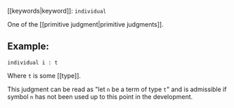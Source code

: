 [[keywords|keyword]]: `individual`

One of the [[primitive judgment|primitive judgments]].

## Example:
```
individual i : t
```

Where `t` is some [[type]].

This judgment can be read as "let `n` be a term of type `t`" and is admissible if symbol `n` has not been used up to this point in the development.